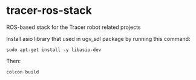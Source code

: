 # tracer-ros-stack
ROS-based stack for the Tracer robot related projects

Install asio library that used in ugv_sdl package by running this command:

```
sudo apt-get install -y libasio-dev
```

Then:

```
colcon build
```